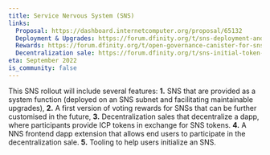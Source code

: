 ```yaml
---
title: Service Nervous System (SNS)
links:
  Proposal: https://dashboard.internetcomputer.org/proposal/65132
  Deployment & Upgrades: https://forum.dfinity.org/t/sns-deployment-and-upgrades-design-proposal/10816
  Rewards: https://forum.dfinity.org/t/open-governance-canister-for-sns-design-proposal/10224/36
  Decentralization sale: https://forum.dfinity.org/t/sns-initial-token-swap/13591
eta: September 2022
is_community: false
---
```


This SNS rollout will include several features: **1.** SNS that are provided as a system function (deployed on an SNS subnet and facilitating maintainable upgrades), **2.** A first version of voting rewards for SNSs that can be further customised in the future, **3.** Decentralization sales that decentralize a dapp, where participants provide ICP tokens in exchange for SNS tokens. **4.** A NNS frontend dapp extension that allows end users to participate in the decentralization sale. **5.** Tooling to help users initialize an SNS.

